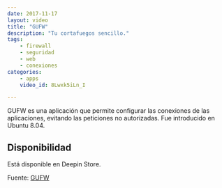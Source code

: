 ```yaml
---
date: 2017-11-17
layout: video
title: "GUFW"
description: "Tu cortafuegos sencillo."
tags:
    - firewall
    - seguridad
    - web
    - conexiones
categories:
    - apps
    video_id: 8Lwxk5iLn_I

---
```

<!--more-->

GUFW es una aplicación que permite configurar las conexiones de las aplicaciones, evitando las peticiones no autorizadas. Fue introducido en Ubuntu 8.04.

## Disponibilidad

Está disponible en Deepin Store.

Fuente: [GUFW](http://gufw.org/)
